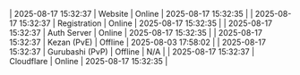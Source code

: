 | 2025-08-17 15:32:37 | Website | Online | 2025-08-17 15:32:35 |
| 2025-08-17 15:32:37 | Registration | Online | 2025-08-17 15:32:35 |
| 2025-08-17 15:32:37 | Auth Server | Online | 2025-08-17 15:32:35 |
| 2025-08-17 15:32:37 | Kezan (PvE) | Offline | 2025-08-03 17:58:02 |
| 2025-08-17 15:32:37 | Gurubashi (PvP) | Offline | N/A |
| 2025-08-17 15:32:37 | Cloudflare | Online | 2025-08-17 15:32:35 |
